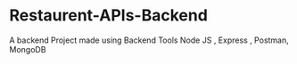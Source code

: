# Restaurent-APIs-Backend
A backend Project made using Backend Tools Node JS , Express , Postman, MongoDB 
